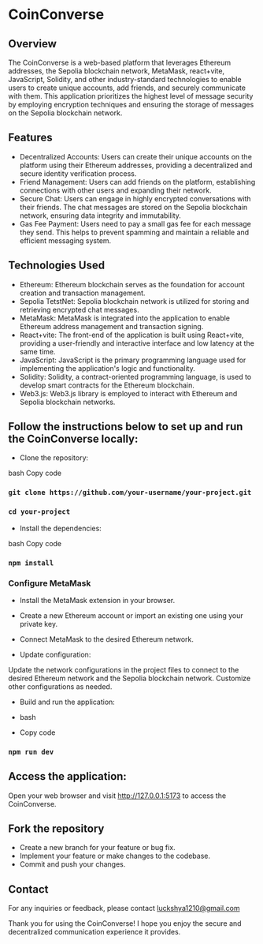 # CoinConverse

## Overview

The CoinConverse is a web-based platform that leverages Ethereum addresses, the Sepolia blockchain network, MetaMask, react+vite, JavaScript, Solidity, and other industry-standard technologies to enable users to create unique accounts, add friends, and securely communicate with them. This application prioritizes the highest level of message security by employing encryption techniques and ensuring the storage of messages on the Sepolia blockchain network.

## Features
* Decentralized Accounts: Users can create their unique accounts on the platform using their Ethereum addresses, providing a decentralized and secure identity verification process.
* Friend Management: Users can add friends on the platform, establishing connections with other users and expanding their network.
* Secure Chat: Users can engage in highly encrypted conversations with their friends. The chat messages are stored on the Sepolia blockchain network, ensuring data integrity and immutability.
* Gas Fee Payment: Users need to pay a small gas fee for each message they send. This helps to prevent spamming and maintain a reliable and efficient messaging system.

## Technologies Used

* Ethereum: Ethereum blockchain serves as the foundation for account creation and transaction management.
* Sepolia TetstNet: Sepolia blockchain network is utilized for storing and retrieving encrypted chat messages.
* MetaMask: MetaMask is integrated into the application to enable Ethereum address management and transaction signing.
* React+vite: The front-end of the application is built using React+vite, providing a user-friendly and interactive interface and low latency at the same time.
* JavaScript: JavaScript is the primary programming language used for implementing the application's logic and functionality.
* Solidity: Solidity, a contract-oriented programming language, is used to develop smart contracts for the Ethereum blockchain.
* Web3.js: Web3.js library is employed to interact with Ethereum and Sepolia blockchain networks.

## Follow the instructions below to set up and run the CoinConverse locally:
* Clone the repository:

bash
Copy code
### `git clone https://github.com/your-username/your-project.git`
### `cd your-project`

* Install the dependencies:

bash
Copy code
### `npm install`


### Configure MetaMask
  
* Install the MetaMask extension in your browser.
* Create a new Ethereum account or import an existing one using your private key.
* Connect MetaMask to the desired Ethereum network.

* Update configuration:

Update the network configurations in the project files to connect to the desired Ethereum network and the Sepolia blockchain network.
Customize other configurations as needed.

* Build and run the application:

*  bash
* Copy code
### `npm run dev`

## Access the application:

Open your web browser and visit http://127.0.0.1:5173 to access the CoinConverse.

## Fork the repository
* Create a new branch for your feature or bug fix.
* Implement your feature or make changes to the codebase.
* Commit and push your changes.
 
## Contact
For any inquiries or feedback, please contact luckshya1210@gmail.com

Thank you for using the CoinConverse! I hope you enjoy the secure and decentralized communication experience it provides.
  
